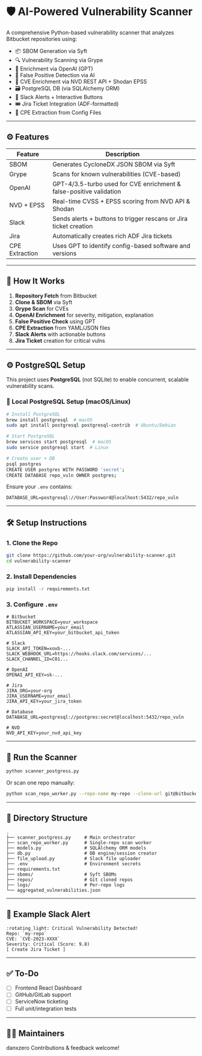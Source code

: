 # 🛡️ AI-Powered Vulnerability Scanner

A comprehensive Python-based vulnerability scanner that analyzes Bitbucket repositories using:

- 📦 SBOM Generation via Syft  
- 🔍 Vulnerability Scanning via Grype  
- 🤖 Enrichment via OpenAI (GPT)  
- 🧠 False Positive Detection via AI  
- 🧾 CVE Enrichment via NVD REST API + Shodan EPSS  
- 🗃️ PostgreSQL DB (via SQLAlchemy ORM)  
- 📣 Slack Alerts + Interactive Buttons  
- 🎟️ Jira Ticket Integration (ADF-formatted)  
- 🧩 CPE Extraction from Config Files

---

## ⚙️ Features

| Feature         | Description                                                              |
|----------------|--------------------------------------------------------------------------|
| SBOM            | Generates CycloneDX JSON SBOM via Syft                                  |
| Grype           | Scans for known vulnerabilities (CVE-based)                             |
| OpenAI          | GPT-4/3.5-turbo used for CVE enrichment & false-positive validation      |
| NVD + EPSS      | Real-time CVSS + EPSS scoring from NVD API & Shodan                     |
| Slack           | Sends alerts + buttons to trigger rescans or Jira ticket creation       |
| Jira            | Automatically creates rich ADF Jira tickets                             |
| CPE Extraction  | Uses GPT to identify config-based software and versions                 |

---

## 🧪 How It Works

1. **Repository Fetch** from Bitbucket
2. **Clone & SBOM** via Syft
3. **Grype Scan** for CVEs
4. **OpenAI Enrichment** for severity, mitigation, explanation
5. **False Positive Check** using GPT
6. **CPE Extraction** from YAML/JSON files
7. **Slack Alerts** with actionable buttons
8. **Jira Ticket** creation for critical vulns

---

## ⚙️ PostgreSQL Setup

This project uses **PostgreSQL** (not SQLite) to enable concurrent, scalable vulnerability scans.

### 🐘 Local PostgreSQL Setup (macOS/Linux)

```bash
# Install PostgreSQL
brew install postgresql  # macOS
sudo apt install postgresql postgresql-contrib  # Ubuntu/Debian

# Start PostgreSQL
brew services start postgresql  # macOS
sudo service postgresql start  # Linux

# Create user + DB
psql postgres
CREATE USER postgres WITH PASSWORD 'secret';
CREATE DATABASE repo_vuln OWNER postgres;
```

Ensure your `.env` contains:

```env
DATABASE_URL=postgresql://User:Password@localhost:5432/repo_vuln
```

---

## 🛠️ Setup Instructions

### 1. Clone the Repo

```bash
git clone https://github.com/your-org/vulnerability-scanner.git
cd vulnerability-scanner
```

### 2. Install Dependencies

```bash
pip install -r requirements.txt
```

### 3. Configure `.env`

```env
# Bitbucket
BITBUCKET_WORKSPACE=your_workspace
ATLASSIAN_USERNAME=your_email
ATLASSIAN_API_KEY=your_bitbucket_api_token

# Slack
SLACK_API_TOKEN=xoxb-...
SLACK_WEBHOOK_URL=https://hooks.slack.com/services/...
SLACK_CHANNEL_ID=C01...

# OpenAI
OPENAI_API_KEY=sk-...

# Jira
JIRA_ORG=your-org
JIRA_USERNAME=your_email
JIRA_API_KEY=your_jira_token

# Database
DATABASE_URL=postgresql://postgres:secret@localhost:5432/repo_vuln

# NVD
NVD_API_KEY=your_nvd_api_key
```

---

## 🏁 Run the Scanner

```bash
python scanner_postgress.py
```

Or scan one repo manually:

```bash
python scan_repo_worker.py --repo-name my-repo --clone-url git@bitbucket.org:workspace/my-repo.git --rescan
```

---

## 📁 Directory Structure

```
.
├── scanner_postgress.py     # Main orchestrator
├── scan_repo_worker.py      # Single-repo scan worker
├── models.py                # SQLAlchemy ORM models
├── db.py                    # DB engine/session creator
├── file_upload.py           # Slack file uploader
├── .env                     # Environment secrets
├── requirements.txt
├── sboms/                   # Syft SBOMs
├── repos/                   # Git cloned repos
├── logs/                    # Per-repo logs
└── aggregated_vulnerabilities.json
```

---

## 🧾 Example Slack Alert

```
:rotating_light: Critical Vulnerability Detected!
Repo: `my-repo`
CVE: `CVE-2023-XXXX`
Severity: Critical (Score: 9.8)
[ Create Jira Ticket ]
```

---

## ✅ To-Do

- [ ] Frontend React Dashboard
- [ ] GitHub/GitLab support
- [ ] ServiceNow ticketing
- [ ] Full unit/integration tests

---

## 👨‍💻 Maintainers

danxzero
Contributions & feedback welcome!
